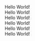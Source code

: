 <div className="text-red-500">
Hello World!
</div>
<div className="text-pink-500">
Hello World!
</div>
<div className="text-orange-500">
Hello World!
</div>
<div className="text-yellow-500">
Hello World!
</div>
<div className="text-teal-500"> 
Hello World! 
</div>
<div className="text-blue-500">
Hello World!
</div>


